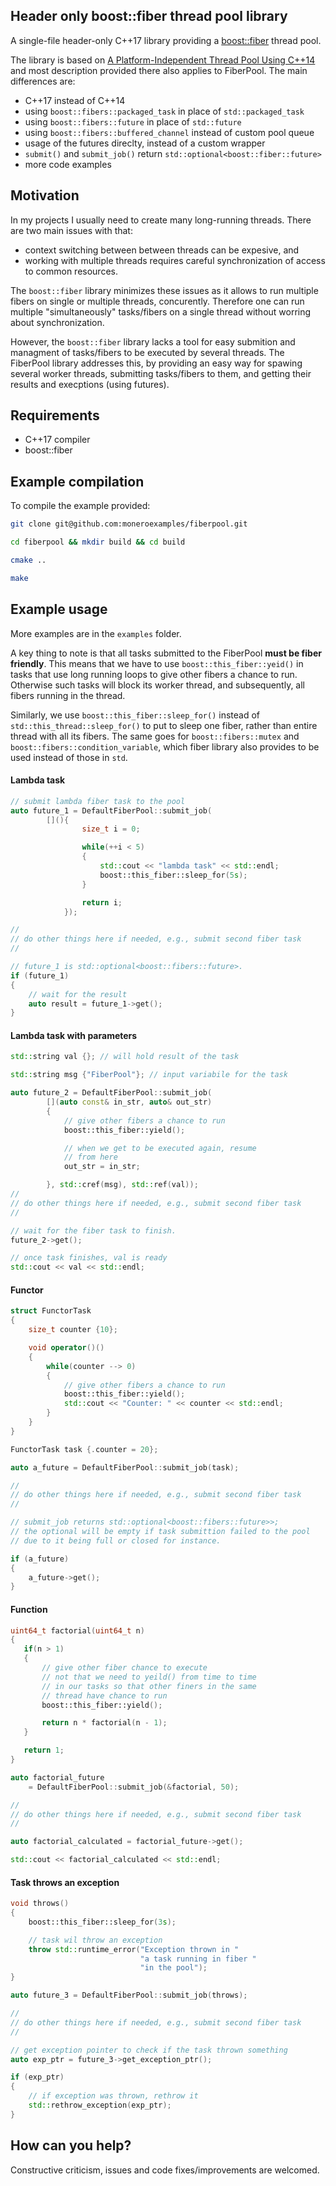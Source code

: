 ## Header only boost::fiber thread pool library

A single-file header-only C++17 library providing 
a [boost::fiber](https://github.com/boostorg/fiber) thread pool.

The library is based on 
[A Platform-Independent Thread Pool Using C++14](http://roar11.com/2016/01/a-platform-independent-thread-pool-using-c14/)
and most description provided there also applies to FiberPool. The main differences are:

 - C++17 instead of C++14  
 - using `boost::fibers::packaged_task` in place of `std::packaged_task`
 - using `boost::fibers::future` in place of `std::future`
 - using `boost::fibers::buffered_channel` instead of custom pool queue
 - usage of the futures direclty, instead of a custom wrapper
 - `submit()` and `submit_job()` return `std::optional<boost::fiber::future>`
 - more code examples


## Motivation

In my projects I usually need to create many long-running threads. 
There are two main issues with that: 
 - context switching between
between threads can be expesive, and
 - working with multiple threads requires
careful synchronization of access to common resources. 


The `boost::fiber` library minimizes these issues as it allows 
to run multiple fibers on single or multiple threads, concurently. 
Therefore one can run multiple "simultaneously" tasks/fibers on a 
single thread without worring about synchronization.

However, the `boost::fiber` library lacks a tool for easy submition and
managment of tasks/fibers to be executed by several threads. The FiberPool
library addresses this, by providing an easy way for spawing several 
worker threads, submitting tasks/fibers to them, and getting their 
results and execptions (using futures).

## Requirements

 - C++17 compiler
 - boost::fiber 

## Example compilation 

To compile the example provided:

```bash
git clone git@github.com:moneroexamples/fiberpool.git

cd fiberpool && mkdir build && cd build

cmake ..

make 
```
		
## Example usage

More examples are in the `examples` folder.

A key thing to note is that all tasks submitted to the FiberPool
**must be fiber friendly**. This means that we have to use 
`boost::this_fiber::yeid()` in
tasks that use long running loops 
to give other fibers a chance to run. Otherwise such tasks will block
its worker thread, and subsequently, all fibers running in the thread. 


Similarly, we use `boost::this_fiber::sleep_for()` instead
of `std::this_thread::sleep_for()` to put to sleep one fiber, rather than
entire thread with all its fibers. The same goes for `boost::fibers::mutex` 
and `boost::fibers::condition_variable`, which
fiber library also provides to be used instead of those in `std`.

#### Lambda task

```C++
// submit lambda fiber task to the pool
auto future_1 = DefaultFiberPool::submit_job(
        [](){
                size_t i = 0;

                while(++i < 5)
                {
                    std::cout << "lambda task" << std::endl;
				    boost::this_fiber::sleep_for(5s);
                }

                return i;
            });

//
// do other things here if needed, e.g., submit second fiber task
//

// future_1 is std::optional<boost::fibers::future>. 
if (future_1)
{
    // wait for the result
    auto result = future_1->get();
}
```

#### Lambda task with parameters

```C++
std::string val {}; // will hold result of the task

std::string msg {"FiberPool"}; // input variabile for the task

auto future_2 = DefaultFiberPool::submit_job(
        [](auto const& in_str, auto& out_str)
        {
    		// give other fibers a chance to run
			boost::this_fiber::yield();

			// when we get to be executed again, resume
			// from here
            out_str = in_str;

        }, std::cref(msg), std::ref(val));
//
// do other things here if needed, e.g., submit second fiber task
//

// wait for the fiber task to finish.
future_2->get();

// once task finishes, val is ready 
std::cout << val << std::endl;
```

#### Functor

```C++
struct FunctorTask
{
	size_t counter {10};

	void operator()()
	{
		while(counter --> 0)
		{
			// give other fibers a chance to run
			boost::this_fiber::yield();
			std::cout << "Counter: " << counter << std::endl;
		}
	}
}

FunctorTask task {.counter = 20};

auto a_future = DefaultFiberPool::submit_job(task);

//
// do other things here if needed, e.g., submit second fiber task
//

// submit_job returns std::optional<boost::fibers::future>>;
// the optional will be empty if task submittion failed to the pool
// due to it being full or closed for instance.

if (a_future)
{
    a_future->get();
}
```

#### Function


```C++
uint64_t factorial(uint64_t n)
{
   if(n > 1)
   {
	   // give other fiber chance to execute	
	   // not that we need to yeild() from time to time
	   // in our tasks so that other finers in the same 
	   // thread have chance to run		
       boost::this_fiber::yield();

       return n * factorial(n - 1);
   }

   return 1;
}

auto factorial_future 
	= DefaultFiberPool::submit_job(&factorial, 50);

//
// do other things here if needed, e.g., submit second fiber task
//

auto factorial_calculated = factorial_future->get();

std::cout << factorial_calculated << std::endl;
```

#### Task throws an exception


```C++
void throws()
{
    boost::this_fiber::sleep_for(3s);

    // task wil throw an exception 
    throw std::runtime_error("Exception thrown in " 
                             "a task running in fiber " 
                             "in the pool");
}

auto future_3 = DefaultFiberPool::submit_job(throws);

//
// do other things here if needed, e.g., submit second fiber task
//

// get exception pointer to check if the task thrown something
auto exp_ptr = future_3->get_exception_ptr();

if (exp_ptr)
{
    // if exception was thrown, rethrow it
    std::rethrow_exception(exp_ptr);
}

```

## How can you help?

Constructive criticism, issues and code fixes/improvements are welcomed.
